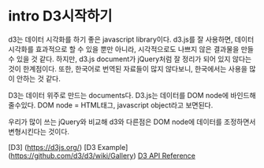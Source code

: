 # intro D3시작하기
d3는 데이터 시각화를 하기 좋은 javascript library이다.
d3.js를 잘 사용하면, 데이터 시각화를 효과적으로 할 수 있을 뿐만 아니라, 시각적으로도 나쁘지 않은 결과물을 만들 수 있을 것 같다. 하지만, d3.js document가 jQuery처럼 잘 정리가 되어 있지 않다는 것이 한계점이다. 또한, 한국어로 번역된 자료들이 많지 않다보니, 한국에서는 사용을 많이 안하는 것 같다.

D3는 데이터 위주로 만드는 documents다. D3.js는 데이터를 DOM node에 바인드해줄수있다.
DOM node = HTML태그, javascript object라고 보면된다.

우리가 많이 쓰는 jQuery와 비교해 d3와 다른점은 DOM node에 데이터를 조정하면서 변형시킨다는 것이다.


[D3] (https://d3js.org/)
[D3 Example] (https://github.com/d3/d3/wiki/Gallery)
[D3 API Reference](https://github.com/mbostock/d3/wiki/API-Reference)
